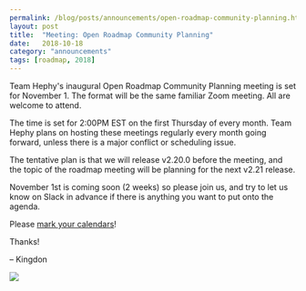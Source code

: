 ```yaml
---
permalink: /blog/posts/announcements/open-roadmap-community-planning.html
layout: post
title:  "Meeting: Open Roadmap Community Planning"
date:   2018-10-18
category: "announcements"
tags: [roadmap, 2018]
---
```


Team Hephy's inaugural Open Roadmap Community Planning meeting is set for November 1.  The format will be the same familiar Zoom meeting.  All are welcome to attend.

The time is set for 2:00PM EST on the first Thursday of every month.  Team Hephy plans on hosting these meetings regularly every month going forward, unless there is a major conflict or scheduling issue.

The tentative plan is that we will release v2.20.0 before the meeting, and the topic of the roadmap meeting will be planning for the next v2.21 release.

November 1st is coming soon (2 weeks) so please join us, and try to let us know on Slack in advance if there is anything you want to put onto the agenda.

Please [mark your calendars](https://calendar.google.com/event?action=TEMPLATE&tmeid=MTA5aG5qM2Zpa2NlcnZ2OXA4aHVvOTlxMzEga3FwZGgwMzM2bG5lOTkybGQzZzYwbjk2dGNAZw&tmsrc=kqpdh0336lne992ld3g60n96tc%40group.calendar.google.com)!

Thanks!

– Kingdon

<a target="_blank" href="https://calendar.google.com/event?action=TEMPLATE&amp;tmeid=MTA5aG5qM2Zpa2NlcnZ2OXA4aHVvOTlxMzEga3FwZGgwMzM2bG5lOTkybGQzZzYwbjk2dGNAZw&amp;tmsrc=kqpdh0336lne992ld3g60n96tc%40group.calendar.google.com"><img border="0" src="https://www.google.com/calendar/images/ext/gc_button1_en.gif"></a>

